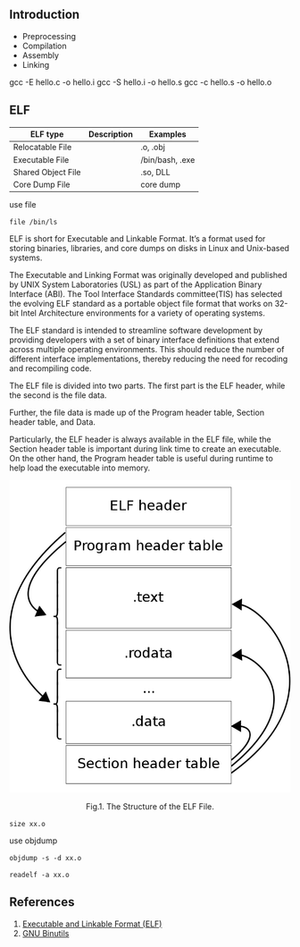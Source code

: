 ## Introduction

- Preprocessing
- Compilation
- Assembly
- Linking

gcc -E hello.c -o hello.i
gcc -S hello.i -o hello.s
gcc -c hello.s -o hello.o

## ELF


| ELF type           | Description | Examples        |
| ------------------ | ----------- | --------------- |
| Relocatable File   |             | .o, .obj        |
| Executable File    |             | /bin/bash, .exe |
| Shared Object File |             | .so, DLL        |
| Core Dump File     |             | core dump       |

use file

```shell
file /bin/ls
```

ELF is short for Executable and Linkable Format.
It’s a format used for storing binaries, libraries, and core dumps on disks in Linux and Unix-based systems.

The Executable and Linking Format was originally developed and published by UNIX System Laboratories (USL) as part of the Application Binary Interface (ABI).
The Tool Interface Standards committee(TIS) has selected the evolving ELF standard as a portable object file format that works on 32-bit Intel Architecture environments for a variety of operating systems.

The ELF standard is intended to streamline software development by providing developers with a set of binary interface definitions that extend across multiple operating environments.
This should reduce the number of different interface implementations, thereby reducing the need for recoding and recompiling code.

The ELF file is divided into two parts. The first part is the ELF header, while the second is the file data.

Further, the file data is made up of the Program header table, Section header table, and Data.

Particularly, the ELF header is always available in the ELF file, while the Section header table is important during link time to create an executable. On the other hand, the Program header table is useful during runtime to help load the executable into memory.


<div style="text-align: center;">

![The Structure of the ELF File](img/ELF-Format.png)

</div>

<p style="text-align: center;">
Fig.1. The Structure of the ELF File.
</p>


```shell
size xx.o

```

use objdump

```shell
objdump -s -d xx.o
```


```shell
readelf -a xx.o
```

## References

1. [Executable and Linkable Format (ELF)](http://flint.cs.yale.edu/cs422/doc/ELF_Format.pdf)
2. [GNU Binutils](https://www.gnu.org/software/binutils/)
